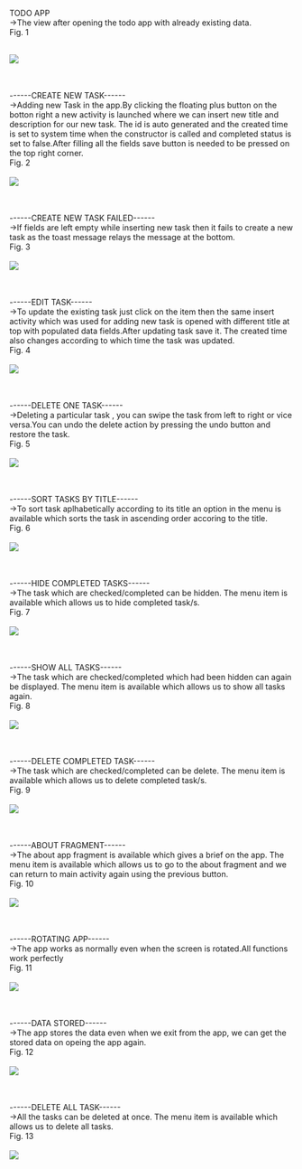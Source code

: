 TODO APP<br />
->The view after opening the todo app with already existing data.<br />
Fig. 1<br /><br />

![](gifs/OpenApp.gif)<br /><br /><br />


------CREATE NEW TASK------<br />
->Adding new Task in the app.By clicking the floating plus button on the botton right a new activity is launched where we can insert new title and description for our new task. The id is auto generated and the created time is set to system time when the constructor is called and completed status is set to false.After filling all the fields save button is needed to be pressed on the top right corner.<br />
Fig. 2<br /><br />
![](gifs/AddNewTask.gif)<br /><br /><br />



------CREATE NEW TASK FAILED------<br />
->If fields are left empty while inserting new task then it fails to create a new task as the toast message relays the message at the bottom.<br />
Fig. 3<br /><br />
![](gifs/FailNewAdd.gif)<br /><br /><br />



------EDIT TASK------<br />
->To update the existing task just click on the item then the same insert activity which was used for adding new task is opened with different title at top with populated data fields.After updating task save it. The created time also changes according to which time the task was updated.<br />
Fig. 4<br /><br />
![](gifs/UpdateTask.gif)<br /><br /><br />



------DELETE ONE TASK------<br />
->Deleting a particular task , you can swipe the task from left to right or vice versa.You can undo the delete action by pressing the undo button and restore the task.<br />
Fig. 5<br /><br />
![](gifs/DeleteOneTask.gif)<br /><br /><br />



------SORT TASKS BY TITLE------<br />
->To sort task aplhabetically according to its title an option in the menu is available which sorts the task in ascending order accoring to the title.<br />
Fig. 6<br /><br />
![](gifs/SortBytTitle.gif)<br /><br /><br />


------HIDE COMPLETED TASKS------<br />
->The task which are checked/completed can be hidden. The menu item is available which allows us to hide completed task/s.<br />
Fig. 7<br /><br />
![](gifs/HideCompleted.gif)<br /><br /><br />

------SHOW ALL TASKS------<br />
->The task which are checked/completed which had been hidden can again be displayed. The menu item is available which allows us to show all tasks again.<br />
Fig. 8<br /><br />
![](gifs/ShowAll.gif)<br /><br /><br />

------DELETE COMPLETED TASK------<br />
->The task which are checked/completed can be delete. The menu item is available which allows us to delete completed task/s.<br />
Fig. 9<br /><br />
![](gifs/DeleteCompletedTasks.gif)<br /><br /><br />

------ABOUT FRAGMENT------<br />
->The about app fragment is available which gives a brief on the app. The menu item is available which allows us to go to the about fragment and we can return to main activity again using the previous button.<br />
Fig. 10<br /><br />
![](gifs/AboutFragment.gif)<br /><br /><br />

------ROTATING APP------<br />
->The app works as normally even when the screen is rotated.All functions work perfectly<br />
Fig. 11<br /><br />
![](gifs/RotateWorking.gif)<br /><br /><br />

------DATA STORED------<br />
->The app stores the data even when we exit from the app, we can get the stored data on opeing the app again.<br />
Fig. 12<br /><br />
![](gifs/DataStoredAfterClosingApp.gif)<br /><br /><br />

------DELETE ALL TASK------<br />
->All the tasks can be deleted at once. The menu item is available which allows us to delete all tasks.<br />
Fig. 13<br /><br />
![](gifs/DeleteAllTasks.gif)<br /><br /><br />